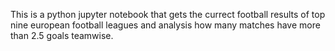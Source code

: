 This is a python jupyter notebook that gets the currect football results of top nine european football leagues and analysis how many matches have more than 2.5 goals teamwise.

